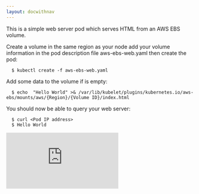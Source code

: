 ```yaml
---
layout: docwithnav
---
```

<!-- BEGIN MUNGE: UNVERSIONED_WARNING -->


<!-- END MUNGE: UNVERSIONED_WARNING -->
This is a simple web server pod which serves HTML from an AWS EBS
volume.

Create a volume in the same region as your node add your volume
information in the pod description file aws-ebs-web.yaml then create
the pod:
```shell
  $ kubectl create -f aws-ebs-web.yaml
```
Add some data to the volume if is empty:
```shell
  $ echo  "Hello World" >& /var/lib/kubelet/plugins/kubernetes.io/aws-ebs/mounts/aws/{Region}/{Volume ID}/index.html
```
You should now be able to query your web server:
```shell
  $ curl <Pod IP address>
  $ Hello World
````


<!-- BEGIN MUNGE: GENERATED_ANALYTICS -->
[![Analytics](https://kubernetes-site.appspot.com/UA-36037335-10/GitHub/examples/aws_ebs/README.md?pixel)]()
<!-- END MUNGE: GENERATED_ANALYTICS -->

